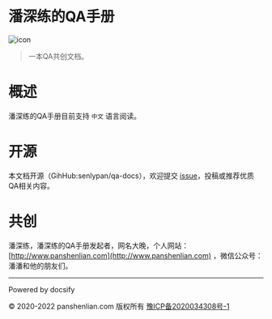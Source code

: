 # 潘深练的QA手册

![icon](http://qa.panshenlian.com/_media/icon200.png)

> 一本QA共创文档。

# 概述

潘深练的QA手册目前支持 `中文` 语言阅读。

# 开源

本文档开源（GihHub:senlypan/qa-docs），欢迎提交 [issue](https://github.com/senlypan/qa-docs/issues)，投稿或推荐优质QA相关内容。

# 共创

潘深练，潘深练的QA手册发起者，网名大晚，个人网站：[http://www.panshenlian.com](http://www.panshenlian.com) ，微信公众号：潘潘和他的朋友们。

***
Powered by docsify

© 2020-2022 panshenlian.com 版权所有  [豫ICP备2020034308号-1](https://beian.miit.gov.cn/)